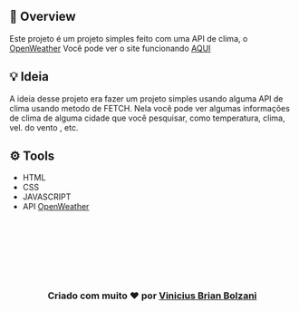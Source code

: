 ## 👀 Overview

Este projeto é um projeto simples feito com uma API de clima, o [OpenWeather](https://openweathermap.org/)
Você pode ver o site funcionando [AQUI](https://vbrianb.github.io/Clima_JS)



## 💡 Ideia 

A ideia desse projeto era fazer um projeto simples usando alguma API de clima usando metodo de FETCH. Nela você pode ver algumas informações de clima de alguma cidade que você pesquisar, como temperatura, clima, vel. do vento , etc.

## ⚙️ Tools

 - HTML
 - CSS
 - JAVASCRIPT
 - API [OpenWeather](https://openweathermap.org/)

 <br>

<br>
<br>

<br>
<br>
<br>
<h3 align="center"> Criado com muito ❤️ por <a href="https://github.com/VBrianB"> Vinicius Brian Bolzani</a></h2>